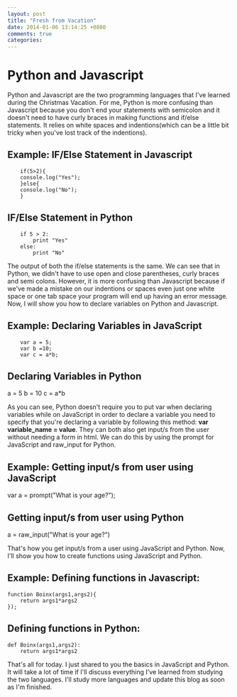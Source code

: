```yaml
---
layout: post
title: "Fresh from Vacation"
date: 2014-01-06 13:14:25 +0800
comments: true
categories: 
---
```

<body>
<h1>Python and Javascript</h1>
<p>
Python and Javascript are the two programming languages that I've learned during the Christmas Vacation. For me, Python is more confusing than Javascript because you don't end your statements with semicolon and it doesn't need to have curly braces in making functions and if/else statements. It relies on white spaces and indentions(which can be a little bit tricky when you've lost track of the indentions).
</p>
<h2>
Example: IF/Else Statement in Javascript
</h2>
		
		if(5>2){
		console.log("Yes");
		}else{
		console.log("No");
		}
		
<h2>
IF/Else Statement in Python
</h2>

		if 5 > 2:
			print "Yes"
		else:
			print "No"

<p>
The output of both the if/else statements is the same. We can see that in Python, we didn't have to use open and close parentheses, curly braces and semi colons. However, it is more confusing than Javascript because if we've made a mistake on our indentions or spaces even just one white space or one tab space your program will end up having an error message. Now, I will show you how to declare variables on Python and Javascript. 
</p>
<h2>
Example: Declaring Variables in JavaScript
</h2>
	
		var a = 5;
		var b =10;
		var c = a*b;

<h2>
Declaring Variables in Python
</h2>
		a = 5
		b = 10
		c = a*b
<p>
As you can see, Python doesn't require you to put var when declaring variables while on JavaScript in order to declare a variable you need to specify that you're declaring a variable by following this method: <strong>var variable_name = value</strong>. They can both also get input/s from the user without needing a form in html. We can do this by using the prompt for JavaScript and raw_input for Python.
</p>

<h2>
Example: Getting input/s from user using JavaScript
</h2>
	var a = prompt("What is your age?");

<h2>
Getting input/s from user using Python
</h2>
	a = raw_input("What is your age?")
</body>

<p>
That's how you get input/s from a user using JavaScript and Python. Now, I'll show you how to create functions using JavaScript and Python.
</p>

<h2>
Example: Defining functions in Javascript:
</h2>

	function Boinx(args1,args2){
		return args1*args2
	});

<h2>
Defining functions in Python:
</h2>

	def Boinx(args1,args2):
		return args1*args2
<p>
That's all for today. I just shared to you the basics in JavaScript and Python. It will take a lot of time if I'll discuss everything I've learned from studying the two languages. I'll study more languages and update this blog as soon as I'm finished.
</p>

